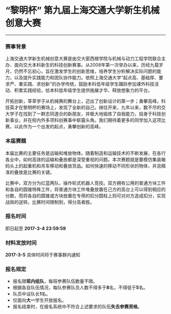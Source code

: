 # **“黎明杯” 第九届上海交通大学新生机械创意大赛**

---

### 赛事背景
上海交通大学新生机械创意大赛是由交大密西根学院与机械与动力工程学院联合主办、面向交大本科新生的科技创新赛事。从2008年第一次举办以来，历经九载岁月，仍然不忘初心，旨在激发学生的创新思维，培养学生分析解决实际问题的能力，以及提升实践能力和团队协作能力。依照上海交通大学“起点高、基础厚、要求严、重实践、求创新”的办学传统，鼓励本科低年级学生踊跃参加课外科技活动、积累实践经验，给本科低年级学生提供施展才华、释放想象力的平台。

开拓创新，莘莘学子从机械赛的舞台上，迈出了创新设计的第一步；勇攀高峰，科技英才在黎明杯的赛场上，发现了全新的自己。继往开来，九年以来，数不尽的交大学子在找到了一群志同道合的新朋友，并极大地锻炼了自我能力，投身于科技创新事业，并在校内外多项科创赛事中崭露头角。我们期待着更多的同学加入这项比赛，以此作为一个出发的起点，勇攀创新的高峰。

### 本届赛题
本届比赛的主要任务是运输和堆放物体。随着制造和运输技术的不断发展，在各行各业中，如何高效的运输和叠放都是深受重视的问题。本次赛题就是要模仿集装箱码头上的起重机和吊车移动和叠放货品。如何快速的移动不同形状的物体，并且精准的叠放是比赛的关键。

比赛中，双方分为红蓝两队，操作轮式机器人竞技。双方拥有公用的普通方块工件和各自的圆锥特殊工件，将普通方块工件堆叠放置在己方的高台上可以得到相应的分数，而将各自的圆锥或方块放置在专用的扣分圆柱上则可对对方造成扣分，实现战局的逆转。比赛时间限制到，得分高者胜。

### 报名时间
即日起至 **2017-3-4 23:59:59**

### 材料发放时间
**2017-3-5** 具体时间将于赛事群内通知

### 报名规定
- 报名限**班内组队**，每班参赛队伍数量不限。
- 根据各自队伍情况，每队参赛队员人数不得多于**8**名，不得低于**5**名。
- 队员中设队长**1**名。
- 仅面向**大一**学生开放报名。
- 报名结束时，在报名系统中不符合上述要求的队伍**失去参赛资格**。